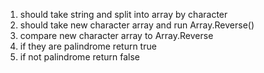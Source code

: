 1. should take string and split into array by character
2. should take new character array and run Array.Reverse()
3. compare new character array to Array.Reverse
4. if they are palindrome return true
5. if not palindrome return false 